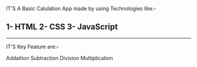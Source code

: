 IT'S A Basic Calulation App made by using Technologies like:-


1- HTML
2- CSS
3- JavaScript
--------------------------------------------------------------------------------------------------------------------------------------
--------------------------------------------------------------------------------------------------------------------------------------
IT'S Key Feature are:-


Addaition
Subtraction
Division
Multiplication
